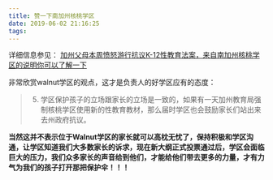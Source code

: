 ```yaml
---
title: 赞一下南加州核桃学区
date: 2019-06-02 21:16:25
tags:
---
```


详细信息参见：
[加州父母本周愤怒游行抗议K-12性教育法案，来自南加州核桃学区的说明你可以了解一下](https://www.guruin.com/news/11837?platform=ios&version=2.3.7)

非常欣赏walnut学区的观点，这才是负责人的好学区应有的态度：

> 5. 学区保护孩子的立场跟家长的立场是一致的，如果有一天加州教育局强制核桃学区使用新的性教育教材，那么届时学区也会鼓励家长们站出来去州政府抗议。

**当然这并不表示位于Walnut学区的家长就可以高枕无忧了，保持积极和学区沟通，让学区知道我们大多数家长的诉求，现在新大纲正式投票通过后，学区会面临巨大的压力，我们众多家长的声音给到他们，才能给他们带去更多的力量，才有力气为我们的孩子打开那把保护伞！！！**